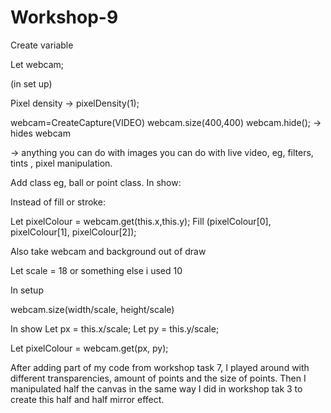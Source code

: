 # Workshop-9

Create variable 

Let webcam;


(in set up) 

Pixel density → pixelDensity(1);

webcam=CreateCapture(VIDEO)
webcam.size(400,400)
webcam.hide(); → hides webcam

→ anything you can do with images you can do with live video, eg, filters, tints , pixel manipulation.

Add class eg, ball or point class.
In show:

Instead of fill or stroke:

Let pixelColour = webcam.get(this.x,this.y);
Fill (pixelColour[0], pixelColour[1], pixelColour[2]);

 Also take webcam and background out of draw 


Let scale = 18 or something else i used 10

In setup

webcam.size(width/scale, height/scale)

In show
Let px = this.x/scale;
Let py = this.y/scale;

Let pixelColour = webcam.get(px, py);


After adding part of my code from workshop task 7, I played around with different transparencies, amount of points and the size of points. Then I manipulated half the canvas in the same way I did in workshop tak 3 to create this half and half mirror effect.
